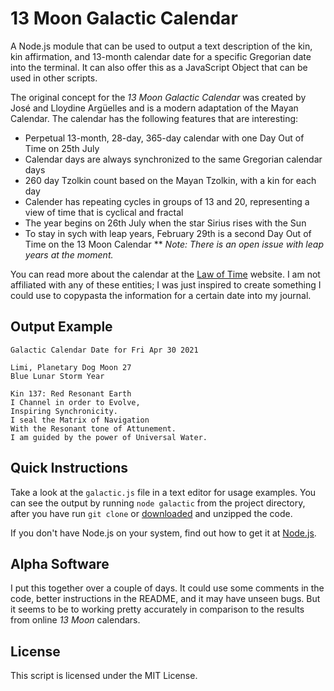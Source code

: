 # 13 Moon Galactic Calendar

A Node.js module that can be used to output a text description of the kin, kin affirmation, and 13-month calendar date for a specific Gregorian date into the terminal. It can also offer this as a JavaScript Object that can be used in other scripts.

The original concept for the _13 Moon Galactic Calendar_ was created by José and Lloydine Argüelles and is a modern adaptation of the Mayan Calendar. The calendar has the following features that are interesting:

* Perpetual 13-month, 28-day, 365-day calendar with one Day Out of Time on 25th July
* Calendar days are always synchronized to the same Gregorian calendar days
* 260 day Tzolkin count based on the Mayan Tzolkin, with a kin for each day
* Calender has repeating cycles in groups of 13 and 20, representing a view of time that is cyclical and fractal
* The year begins on 26th July when the star Sirius rises with the Sun
* To stay in sych with leap years, February 29th is a second Day Out of Time on the 13 Moon Calendar
** _Note: There is an open issue with leap years at the moment._

You can read more about the calendar at the [Law of Time](https://www.lawoftime.org) website. I am not affiliated with any of these entities; I was just inspired to create something I could use to copypasta the information for a certain date into my journal.

## Output Example
```
Galactic Calendar Date for Fri Apr 30 2021

Limi, Planetary Dog Moon 27
Blue Lunar Storm Year

Kin 137: Red Resonant Earth
I Channel in order to Evolve,
Inspiring Synchronicity.
I seal the Matrix of Navigation
With the Resonant tone of Attunement. 
I am guided by the power of Universal Water.
```

## Quick Instructions

Take a look at the `galactic.js` file in a text editor for usage examples. You can see the output by running `node galactic` from the project directory, after you have run `git clone` or [downloaded](https://github.com/unboundhuman/galactic-calendar/archive/refs/heads/main.zip) and unzipped the code.

If you don't have Node.js on your system, find out how to get it at [Node.js](https://nodejs.org).

## Alpha Software

I put this together over a couple of days. It could use some comments in the code, better instructions in the README, and it may have unseen bugs. But it seems to be to working pretty accurately in comparison to the results from online _13 Moon_ calendars. 

## License

This script is licensed under the MIT License.